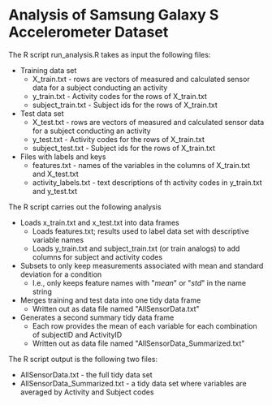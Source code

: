 Analysis of Samsung Galaxy S Accelerometer Dataset
========================================================

The R script run_analysis.R takes as input the following files:
* Training data set
    * X_train.txt - rows are vectors of measured and calculated sensor data for a subject conducting an activity
    * y_train.txt - Activity codes for the rows of X_train.txt
    * subject_train.txt - Subject ids for the rows of X_train.txt
* Test data set
    * X_test.txt - rows are vectors of measured and calculated sensor data for a subject conducting an activity
    * y_test.txt - Activity codes for the rows of X_train.txt
    * subject_test.txt - Subject ids for the rows of X_train.txt
* Files with labels and keys
    * features.txt - names of the variables in the columns of X_train.txt and X_test.txt
    * activity_labels.txt - text descriptions of th activity codes in y_train.txt and y_test.txt
    
The R script carries out the following analysis
* Loads x_train.txt and x_test.txt into data frames
    * Loads features.txt; results used to label data set with descriptive variable names
    * Loads y_train.txt and subject_train.txt (or train analogs) to add columns for subject and activity codes
* Subsets to only keep measurements associated with mean and standard deviation for a condition
    * I.e., only keeps feature names with "_mean_" or "_std_" in the name string
* Merges training and test data into one tidy data frame
    * Written out as data file named "AllSensorData.txt"
* Generates a second summary tidy data frame
    * Each row provides the mean of each variable for each combination of subjectID and ActivityID
    * Written out as data file named "AllSensorData_Summarized.txt"
    
The R script output is the following two files:
* AllSensorData.txt - the full tidy data set
* AllSensorData_Summarized.txt - a tidy data set where variables are averaged by Activity and Subject codes
